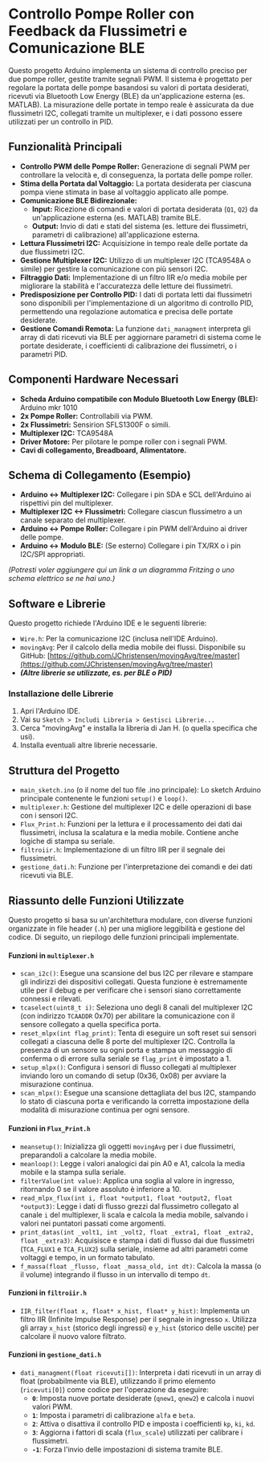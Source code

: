 # Controllo Pompe Roller con Feedback da Flussimetri e Comunicazione BLE

Questo progetto Arduino implementa un sistema di controllo preciso per due pompe roller, gestite tramite segnali PWM. Il sistema è progettato per regolare la portata delle pompe basandosi su valori di portata desiderati, ricevuti via Bluetooth Low Energy (BLE) da un'applicazione esterna (es. MATLAB). La misurazione delle portate in tempo reale è assicurata da due flussimetri I2C, collegati tramite un multiplexer, e i dati possono essere utilizzati per un controllo in PID.

## Funzionalità Principali

* **Controllo PWM delle Pompe Roller:** Generazione di segnali PWM per controllare la velocità e, di conseguenza, la portata delle pompe roller.
* **Stima della Portata dal Voltaggio:** La portata desiderata per ciascuna pompa viene stimata in base al voltaggio applicato alle pompe.
* **Comunicazione BLE Bidirezionale:**
    * **Input:** Ricezione di comandi e valori di portata desiderata (`Q1`, `Q2`) da un'applicazione esterna (es. MATLAB) tramite BLE.
    * **Output:** Invio di dati e stati del sistema (es. letture dei flussimetri, parametri di calibrazione) all'applicazione esterna.
* **Lettura Flussimetri I2C:** Acquisizione in tempo reale delle portate da due flussimetri I2C.
* **Gestione Multiplexer I2C:** Utilizzo di un multiplexer I2C (TCA9548A o simile) per gestire la comunicazione con più sensori I2C.
* **Filtraggio Dati:** Implementazione di un filtro IIR e/o media mobile per migliorare la stabilità e l'accuratezza delle letture dei flussimetri.
* **Predisposizione per Controllo PID:** I dati di portata letti dai flussimetri sono disponibili per l'implementazione di un algoritmo di controllo PID, permettendo una regolazione automatica e precisa delle portate desiderate.
* **Gestione Comandi Remota:** La funzione `dati_managment` interpreta gli array di dati ricevuti via BLE per aggiornare parametri di sistema come le portate desiderate, i coefficienti di calibrazione dei flussimetri, o i parametri PID.

## Componenti Hardware Necessari

* **Scheda Arduino compatibile con Modulo Bluetooth Low Energy (BLE):** Arduino mkr 1010
* **2x Pompe Roller:** Controllabili via PWM.
* **2x Flussimetri:**  Sensirion SFLS1300F o simili.
* **Multiplexer I2C:** TCA9548A
* **Driver Motore:** Per pilotare le pompe roller con i segnali PWM.
* **Cavi di collegamento, Breadboard, Alimentatore.**
  
## Schema di Collegamento (Esempio)

* **Arduino <-> Multiplexer I2C:** Collegare i pin SDA e SCL dell'Arduino ai rispettivi pin del multiplexer.
* **Multiplexer I2C <-> Flussimetri:** Collegare ciascun flussimetro a un canale separato del multiplexer.
* **Arduino <-> Pompe Roller:** Collegare i pin PWM dell'Arduino ai driver delle pompe.
* **Arduino <-> Modulo BLE:** (Se esterno) Collegare i pin TX/RX o i pin I2C/SPI appropriati.

*(Potresti voler aggiungere qui un link a un diagramma Fritzing o uno schema elettrico se ne hai uno.)*

## Software e Librerie

Questo progetto richiede l'Arduino IDE e le seguenti librerie:

* `Wire.h`: Per la comunicazione I2C (inclusa nell'IDE Arduino).
* `movingAvg`: Per il calcolo della media mobile dei flussi. Disponibile su GitHub: [https://github.com/JChristensen/movingAvg/tree/master](https://github.com/JChristensen/movingAvg/tree/master)
* **_(Altre librerie se utilizzate, es. per BLE o PID)_**

### Installazione delle Librerie

1.  Apri l'Arduino IDE.
2.  Vai su `Sketch > Includi Libreria > Gestisci Librerie...`
3.  Cerca "movingAvg" e installa la libreria di Jan H. (o quella specifica che usi).
4.  Installa eventuali altre librerie necessarie.

## Struttura del Progetto

* `main_sketch.ino` (o il nome del tuo file .ino principale): Lo sketch Arduino principale contenente le funzioni `setup()` e `loop()`.
* `multiplexer.h`: Gestione del multiplexer I2C e delle operazioni di base con i sensori I2C.
* `Flux_Print.h`: Funzioni per la lettura e il processamento dei dati dai flussimetri, inclusa la scalatura e la media mobile. Contiene anche logiche di stampa su seriale.
* `filtroiir.h`: Implementazione di un filtro IIR per il segnale dei flussimetri.
* `gestione_dati.h`: Funzione per l'interpretazione dei comandi e dei dati ricevuti via BLE.

## Riassunto delle Funzioni Utilizzate

Questo progetto si basa su un'architettura modulare, con diverse funzioni organizzate in file header (`.h`) per una migliore leggibilità e gestione del codice. Di seguito, un riepilogo delle funzioni principali implementate.

#### Funzioni in `multiplexer.h`

* `scan_i2c()`: Esegue una scansione del bus I2C per rilevare e stampare gli indirizzi dei dispositivi collegati. Questa funzione è estremamente utile per il debug e per verificare che i sensori siano correttamente connessi e rilevati.
* `tcaselect(uint8_t i)`: Seleziona uno degli 8 canali del multiplexer I2C (con indirizzo `TCAADDR` 0x70) per abilitare la comunicazione con il sensore collegato a quella specifica porta.
* `reset_mlpx(int flag_print)`: Tenta di eseguire un soft reset sui sensori collegati a ciascuna delle 8 porte del multiplexer I2C. Controlla la presenza di un sensore su ogni porta e stampa un messaggio di conferma o di errore sulla seriale se `flag_print` è impostato a 1.
* `setup_mlpx()`: Configura i sensori di flusso collegati al multiplexer inviando loro un comando di setup (0x36, 0x08) per avviare la misurazione continua.
* `scan_mlpx()`: Esegue una scansione dettagliata del bus I2C, stampando lo stato di ciascuna porta e verificando la corretta impostazione della modalità di misurazione continua per ogni sensore.

#### Funzioni in `Flux_Print.h`

* `meansetup()`: Inizializza gli oggetti `movingAvg` per i due flussimetri, preparandoli a calcolare la media mobile.
* `meanloop()`: Legge i valori analogici dai pin A0 e A1, calcola la media mobile e la stampa sulla seriale.
* `filterValue(int value)`: Applica una soglia al valore in ingresso, ritornando 0 se il valore assoluto è inferiore a 10.
* `read_mlpx_flux(int i, float *output1, float *output2, float *output3)`: Legge i dati di flusso grezzi dal flussimetro collegato al canale `i` del multiplexer, li scala e calcola la media mobile, salvando i valori nei puntatori passati come argomenti.
* `print_datas(int _volt1, int _volt2, float _extra1, float _extra2, float _extra3)`: Acquisisce e stampa i dati di flusso dai due flussimetri (`TCA_FLUX1` e `TCA_FLUX2`) sulla seriale, insieme ad altri parametri come voltaggi e tempo, in un formato tabulato.
* `f_massa(float _flusso, float _massa_old, int dt)`: Calcola la massa (o il volume) integrando il flusso in un intervallo di tempo `dt`.

#### Funzioni in `filtroiir.h`

* `IIR_filter(float x, float* x_hist, float* y_hist)`: Implementa un filtro IIR (Infinite Impulse Response) per il segnale in ingresso `x`. Utilizza gli array `x_hist` (storico degli ingressi) e `y_hist` (storico delle uscite) per calcolare il nuovo valore filtrato.

#### Funzioni in `gestione_dati.h`

* `dati_managment(float ricevuti[])`: Interpreta i dati ricevuti in un array di float (probabilmente via BLE), utilizzando il primo elemento (`ricevuti[0]`) come codice per l'operazione da eseguire:
    * **`0`**: Imposta nuove portate desiderate (`qnew1`, `qnew2`) e calcola i nuovi valori PWM.
    * **`1`**: Imposta i parametri di calibrazione `alfa` e `beta`.
    * **`2`**: Attiva o disattiva il controllo PID e imposta i coefficienti `kp`, `ki`, `kd`.
    * **`3`**: Aggiorna i fattori di scala (`flux_scale`) utilizzati per calibrare i flussimetri.
    * **`-1`**: Forza l'invio delle impostazioni di sistema tramite BLE.
